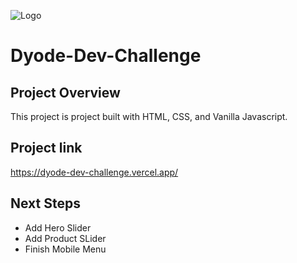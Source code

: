 
![Logo](https://roysaucedo.notion.site/image/https%3A%2F%2Fs3-us-west-2.amazonaws.com%2Fsecure.notion-static.com%2Fc581a577-6a4c-4692-9bee-7ab3433825ea%2FFrame_1_(56).png?table=block&id=e1abefbb-faf7-4901-921e-5b06a12983d1&spaceId=555b0490-360c-4205-936d-62c43542fa7b&width=250&userId=&cache=v2)


# Dyode-Dev-Challenge

## Project Overview
This project is project built with HTML, CSS, and Vanilla Javascript.


## Project link
https://dyode-dev-challenge.vercel.app/
## Next Steps

- Add Hero Slider
- Add Product SLider
- Finish Mobile Menu


